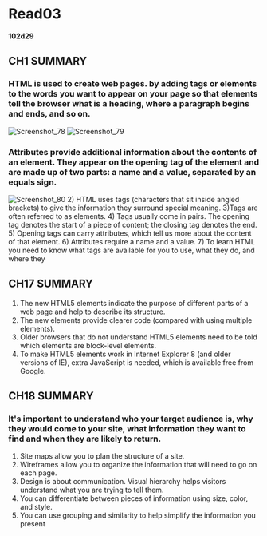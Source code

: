 
# Read03
**102d29**
## CH1 SUMMARY
### HTML is used to create web pages. by adding tags or elements to the words you want to appear on your page so that elements tell the browser  what is a heading, where a paragraph begins and ends, and so on.


![Screenshot_78](https://user-images.githubusercontent.com/58809722/115088572-204f5180-9f19-11eb-8fc8-ad0ca18880ee.png)
![Screenshot_79](https://user-images.githubusercontent.com/58809722/115088628-407f1080-9f19-11eb-9f55-6e86025607d6.png)
### Attributes provide additional information about the contents of an element. They appear on the opening tag of the element and are made up of two parts: a name and a value, separated by an equals sign.
![Screenshot_80](https://user-images.githubusercontent.com/58809722/115089575-2a724f80-9f1b-11eb-966f-92e973c87d89.png)
2) HTML uses tags (characters that sit inside angled 
brackets) to give the information they surround special 
meaning.
3)Tags are often referred to as elements.
4) Tags usually come in pairs. The opening tag denotes 
the start of a piece of content; the closing tag denotes 
the end.
5) Opening tags can carry attributes, which tell us more 
about the content of that element.
6) Attributes require a name and a value.
7) To learn HTML you need to know what tags are 
available for you to use, what they do, and where they

## CH17 SUMMARY
1) The new HTML5 elements indicate the purpose of 
different parts of a web page and help to describe 
its structure.
2) The new elements provide clearer code (compared 
with using multiple <div> elements).
3) Older browsers that do not understand HTML5 
elements need to be told which elements are 
block-level elements.
4) To make HTML5 elements work in Internet Explorer 8 
(and older versions of IE), extra JavaScript is needed, 
which is available free from Google.

## CH18 SUMMARY
### It's important to understand who your target audience is, why they would come to your site, what information they want to find and when they are likely to return.
1) Site maps allow you to plan the structure of a site.
2) Wireframes allow you to organize the information that 
will need to go on each page.
3) Design is about communication. Visual hierarchy helps 
visitors understand what you are trying to tell them.
4) You can differentiate between pieces of information 
using size, color, and style. 
5) You can use grouping and similarity to help simplify 
the information you present

